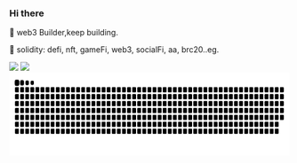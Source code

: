 ### Hi there
👋 web3 Builder,keep building.

👋 solidity: defi, nft, gameFi, web3, socialFi, aa, brc20..eg.

[![](https://github-readme-stats.vercel.app/api/top-langs/?username=boy-good&layout=compact)](https://github.com/boy-good)
[![](https://github-readme-stats.vercel.app/api?username=boy-good)](https://github.com/boy-good)
<img align="left" alt="GIF" src="https://raw.githubusercontent.com/blizhan/blizhan/output/github-contribution-grid-snake.svg#gh-light-mode-only" width="600" height="150"/>
<!--
<img align="right" alt="GIF" src="https://github.com/abhisheknaiidu/abhisheknaiidu/blob/master/code.gif?raw=true" width="300" height="236" />
-->
<!--
**boy-good/boy-good** is a ✨ _special_ ✨ repository because its `README.md` (this file) appears on your GitHub profile.

Here are some ideas to get you started:
-->


